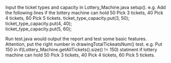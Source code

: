 Input the ticket types and capacity in Lottery_Machine.java setup().
e.g. Add the following lines if the lottery machine can hold 50 Pick 3 tickets, 40 Pick 4 tickets, 60 Pick 5 tickets.
	ticket_type_capacity.put(3, 50);<br />
	ticket_type_capacity.put(4, 40);<br />
	ticket_type_capacity.put(5, 60);<br />
	
Run test.java would output the report and test some basic features.
Attention, put the right number in drawingTotalTickeatsNum() test.
e.g. Put 150 in if(Lottery_Machine.getAllTickets().size() != 150) statment if lottery machine can hold 50 Pick 3 tickets, 40 Pick   4 tickets, 60 Pick 5 tickets.
